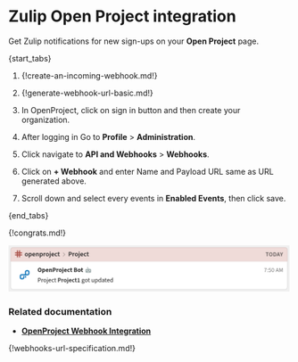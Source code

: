 # Zulip Open Project integration

Get Zulip notifications for new sign-ups on your **Open Project** page.

{start_tabs}

1. {!create-an-incoming-webhook.md!}

1. {!generate-webhook-url-basic.md!}

1. In OpenProject, click on sign in button and then create your organization.

1. After logging in Go to **Profile** > **Administration**.

1. Click navigate to **API and Webhooks** > **Webhooks**.

1. Click on **+ Webhook** and enter Name and Payload URL same as URL generated above.

1. Scroll down and select every events in **Enabled Events**, then click save.

{end_tabs}

{!congrats.md!}

![](/static/images/integrations/openproject/001.png)

### Related documentation

* [**OpenProject Webhook Integration**][1]

{!webhooks-url-specification.md!}

[1]: https://www.openproject.org/docs/system-admin-guide/api-and-webhooks/
